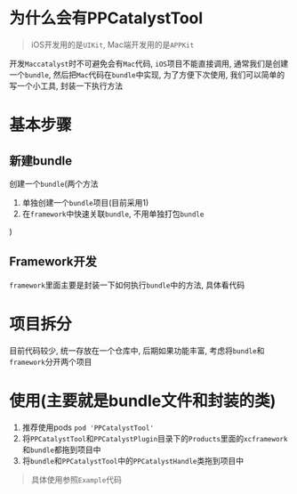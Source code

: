 # 为什么会有PPCatalystTool

> iOS开发用的是`UIKit`, Mac端开发用的是`APPKit`

开发`Maccatalyst`时不可避免会有`Mac`代码, `iOS`项目不能直接调用, 通常我们是创建一个`bundle`, 然后把`Mac`代码在`bundle`中实现, 为了方便下次使用, 我们可以简单的写一个小工具, 封装一下执行方法

# 基本步骤

## 新建bundle
创建一个`bundle`(两个方法

1. 单独创建一个`bundle`项目(目前采用1)
2. 在`framework`中快速关联`bundle`, 不用单独打包`bundle`

) 

## Framework开发
`framework`里面主要是封装一下如何执行`bundle`中的方法, 具体看代码

# 项目拆分
目前代码较少, 统一存放在一个仓库中, 后期如果功能丰富, 考虑将`bundle`和`framework`分开两个项目

# 使用(主要就是bundle文件和封装的类)
1. 推荐使用pods
    `pod 'PPCatalystTool'`
2. 将`PPCatalystTool`和`PPCatalystPlugin`目录下的`Products`里面的`xcframework`和`bundle`都拖到项目中
3. 将`bundle`和`PPCatalystTool`中的`PPCatalystHandle`类拖到项目中

> 具体使用参照`Example`代码
